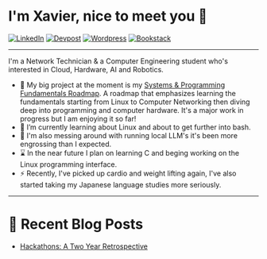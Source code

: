 # I'm Xavier, nice to meet you 👋
[![LinkedIn](https://img.shields.io/badge/LinkedIn-0077B5?style=for-the-badge&logo=linkedin&logoColor=white)](https://www.linkedin.com/in/xavierjmoreno)
[![Devpost](https://img.shields.io/badge/Devpost-003E54?style=for-the-badge&logo=Devpost&logoColor=white)](https://devpost.com/01Blu3)
[![Wordpress](https://img.shields.io/badge/Wordpress-21759B?style=for-the-badge&logo=wordpress&logoColor=white)](https://01blu3.com/)
[![Bookstack](https://img.shields.io/badge/Bookstack-%230288D1.svg?style=for-the-badge&logo=bookstack&logoColor=white)](https://lab-book.01blu3.com/)

---

I'm a Network Technician & a Computer Engineering student who's interested in Cloud, Hardware, AI and Robotics.
* 🔭 My big project at the moment is my [Systems & Programming Fundamentals Roadmap](https://lab-book.01blu3.com/books/systems-programming-fundamentals). A roadmap that emphasizes learning the fundamentals starting from Linux to Computer Networking then diving deep into programming and computer hardware. It's a major work in progress but I am enjoying it so far!
* 📖 I’m currently learning about Linux and about to get further into bash.
* 🧠 I'm also messing around with running local LLM's it's been more engrossing than I expected.
* ⌛ In the near future I plan on learning C and beging working on the Linux programming interface.
* ⚡ Recently, I've picked up cardio and weight lifting again, I've also started taking my Japanese language studies more seriously.

---
# 📘 Recent Blog Posts
* [Hackathons: A Two Year Retrospective](https://01blu3.com/2023/10/hackathons-a-two-year-retrospective/) 

<!--
**01Blu3/01blu3** is a ✨ _special_ ✨ repository because its `README.md` (this file) appears on your GitHub profile.

Here are some ideas to get you started:

- 🔭 I’m currently working on ...
- 🌱 I’m currently learning ...
- 👯 I’m looking to collaborate on ...
- 🤔 I’m looking for help with ...
- 💬 Ask me about ...
- 📫 How to reach me: ...
- 😄 Pronouns: ...
- ⚡ Fun fact: ...
-->
